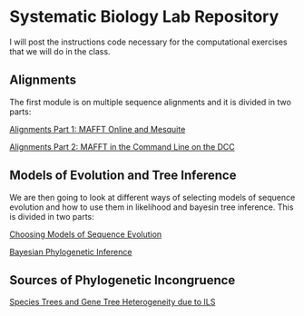 # Systematic Biology Lab Repository
I will post the instructions code necessary for the computational exercises that we will do in the class.

## Alignments

The first module is on multiple sequence alignments and it is divided in two parts:

[Alignments Part 1: MAFFT Online and Mesquite](https://cjpardodelahoz.github.io/BIO556L/alignments_online)

[Alignments Part 2: MAFFT in the Command Line on the DCC](https://cjpardodelahoz.github.io/BIO556L/alignments_dcc)

## Models of Evolution and Tree Inference

We are then going to look at different ways of selecting models of sequence evolution and how to use them in likelihood and bayesin tree inference. This is divided in two parts:

[Choosing Models of Sequence Evolution](https://cjpardodelahoz.github.io/BIO556L/models)

[Bayesian Phylogenetic Inference](https://cjpardodelahoz.github.io/BIO556L/bayes)


## Sources of Phylogenetic Incongruence

[Species Trees and Gene Tree Heterogeneity due to ILS](https://cjpardodelahoz.github.io/BIO556L/conflict)